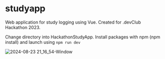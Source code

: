 # studyapp
Web application for study logging using Vue. Created for .devClub Hackathon 2023.

Change directory into HackathonStudyApp.
Install packages with npm (npm install) and launch using ```npm run dev```

![2024-08-23 21_16_54-Window](https://github.com/user-attachments/assets/05578791-c844-4017-97ec-0ab3b4ca6d93)
